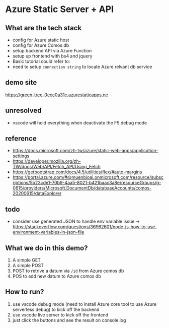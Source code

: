 # Azure Static Server + API


## What are the tech stack

- config for Azure static host
- config for Azure Comos db
- setup backend API via Azure Function
- setup up frontend with bs4 and jquery
- Basic tutorial could refer to:
- need to setup `connection string` to locate Azure relvant db service


## demo site
https://green-tree-0ecc0a31e.azurestaticapps.ne


## unresolved
- vscode will hold everything when deactivate the F5 debug mode

## reference
- https://docs.microsoft.com/zh-tw/azure/static-web-apps/application-settings
- https://developer.mozilla.org/zh-TW/docs/Web/API/Fetch_API/Using_Fetch
- https://getbootstrap.com/docs/4.5/utilities/flex/#auto-margins
- https://portal.azure.com/#@muenbioai.onmicrosoft.com/resource/subscriptions/5b23cde1-70b9-4aa5-8021-b421baac3a8e/resourceGroups/g-0615/providers/Microsoft.DocumentDb/databaseAccounts/comos-20200615/dataExplorer


## todo
- consider use generated JSON to handle env variable issue -> https://stackoverflow.com/questions/36962601/node-js-how-to-use-environment-variables-in-json-file


## What we do in this demo?
1. A simple GET
2. A simple POST
3. POST to retrive a datum via `/id` from Azure comos db
4. POS to add new datum to Azure comos db


## How to run?

1. use vscode debug mode (need to install Azure core tool to use Azure serverless debug) to kick off the backend
2. use vscode live server to kick off the frontend
3. just click the buttons and see the result on console.log
